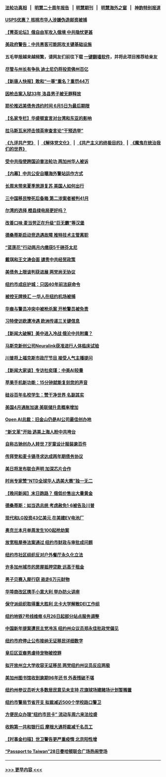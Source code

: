 #### [法轮功真相](https://github.com/gfw-breaker/truth/blob/master/README.md?t=0) &nbsp;&nbsp;|&nbsp;&nbsp; [明慧二十周年报告](https://github.com/gfw-breaker/mh-reports/blob/master/README.md?t=0) &nbsp;&nbsp;|&nbsp;&nbsp;[明慧期刊](https://github.com/gfw-breaker/mh-qikan) &nbsp;&nbsp;|&nbsp;&nbsp; [明慧海外之窗](https://github.com/gfw-breaker/mh-news/blob/master/README.md?t=0) &nbsp;&nbsp;|&nbsp;&nbsp; [神韵特别报道](https://github.com/gfw-breaker/mh-news/blob/master/shenyun.md?t=0)
#### [USPS优惠？ 核桃市华人涉嫌伪造邮资被捕](../pages/nsc412/n14004799.md?t=05270943) 
#### [【菁英论坛】俄自由军攻入俄境 中共隐忧更甚](../pages/nsc412/n14004760.md?t=05270943) 
#### [美政府警告：中共黑客可能网攻关键基础设施](../pages/nsc412/n14004746.md?t=05270943) 
#### 五毛举报越来越频繁，请网友们前往下载 [一键翻墙软件](https://github.com/gfw-breaker/ssr-accounts)，并将此项目推荐给亲友
#### [尽管与州长有争执 迪士尼仍将投资佛州百亿](../pages/nsc412/n14004757.md?t=05270943) 
#### [【新唐人快报】敢和“一尊”重名？重罚44万](../pages/nsc412/n14004794.md?t=05270943) 
#### [因枪击案入狱33年 洛县男子被无罪释放](../pages/nsc412/n14004787.md?t=05270943) 
#### [耶伦推迟美债务违约时间 6月5日为最后期限](../pages/nsc412/n14004776.md?t=05270943) 
#### [【名家专栏】华盛顿宣言对台湾和东亚的影响](../pages/nsc412/n14003915.md?t=05270943) 
#### [拉马斯瓦米抨击领英审查言论“干预选举”](../pages/nsc412/n14004755.md?t=05270943) 
#### [《九评共产党》](https://github.com/begood0513/9ping.md/blob/master/README.md) &nbsp;|&nbsp; [《解体党文化》](../../../../jtdwh.md/blob/master/README.md)  &nbsp;|&nbsp; [《共产主义的终极目的》](../../../../gczydzjmd.md/blob/master/README.md) &nbsp;|&nbsp; [《魔鬼在统治我们的世界》](../../../../mgztzwmdsj.md/blob/master/README.md) 
#### [受中共指使跨国迫害法轮功 两加州华人被诉](../pages/nsc412/n14004778.md?t=05270943) 
#### [【内幕】中共公安自曝海外警站运作方式](../pages/nsc412/n14003947.md?t=05270943) 
#### [长周末带来夏季旅游复苏 美国人如何出行](../pages/nsc412/n14004733.md?t=05270943) 
#### [三中国移民惨死后备箱 第二涉案者被判41月](../pages/nsc412/n14004764.md?t=05270943) 
#### [尔湾的选择 橙县绿电局更好吗？](../pages/nsc412/n14004762.md?t=05270943) 
#### [改善口味 麦当劳正在升级“巨无霸”等汉堡](../pages/nsc412/n14004754.md?t=05270943) 
#### [德桑蒂斯启动竞选遇故障 推特技术主管离职](../pages/nsc412/n14004670.md?t=05270943) 
#### [“蓝莲花”行动两月内缴获5千磅芬太尼](../pages/nsc412/n14004759.md?t=05270943) 
#### [戴琪和王文涛会面 谴责中共经贸政策](../pages/nsc412/n14004729.md?t=05270943) 
#### [美债务上限谈判获进展 两党尚无协议](../pages/nsc412/n14004682.md?t=05270943) 
#### [纽约市成庇护城：只因40年前法庭命令](../pages/nsc412/n14004294.md?t=05270943) 
#### [被控无牌换汇 一华人在纽约机场被捕](../pages/nsc412/n14004324.md?t=05270943) 
#### [华裔与警员冲突中被枪杀案 开枪警员被免责](../pages/nsc412/n14004704.md?t=05270943) 
#### [习特使访欧遭冷遇 欧洲传递三关键信息](../pages/nsc412/n14004671.md?t=05270943) 
#### [【新闻大破解】美中进入冷战 俄沦中共附庸？](../pages/nsc412/n14004698.md?t=05270943) 
#### [马斯克新创公司Neuralink获准进行人体临床试验](../pages/nsc412/n14004654.md?t=05270943) 
#### [川普将上福克斯市政厅节目 接受人气主播提问](../pages/nsc412/n14004657.md?t=05270943) 
#### [【新闻大家谈】专访杜奕瑾：中美AI较量](../pages/nsc412/n14004656.md?t=05270943) 
#### [苹果手机新功能：15分钟就能复刻您的声音](../pages/nsc412/n14004341.md?t=05270943) 
#### [硅谷百年名校学生：赞干净世界 名副其实](../pages/nsc412/n14004354.md?t=05270943) 
#### [美国4月通胀加速 美联储升息概率增加](../pages/nsc412/n14004655.md?t=05270943) 
#### [Open AI总裁：旧金山仍是AI公司最佳创办地](../pages/nsc412/n14004327.md?t=05270943) 
#### [“新文革”开始 逃美上海人盼中共垮台](../pages/nsc412/n14004123.md?t=05270943) 
#### [自称古驰创办人转世 7岁童设计服装逾百件](../pages/nsc412/n14004447.md?t=05270943) 
#### [传拜登和麦卡锡寻求达成两年期债务协议](../pages/nsc412/n14004533.md?t=05270943) 
#### [美日将发布联合声明 加深芯片合作](../pages/nsc412/n14004562.md?t=05270943) 
#### [时尚专家赞“NTD全球华人选美大赛”独一无二](../pages/nsc412/n14004694.md?t=05270943) 
#### [【晚间新闻】末日跑路？ 俄低价售出大量黄金](../pages/nsc412/n14004469.md?t=05270943) 
#### [德桑蒂斯：如当选总统 考虑赦免1‧6被告及川普](../pages/nsc412/n14004420.md?t=05270943) 
#### [现代和LG投资43亿美元 在美建EV电池厂](../pages/nsc412/n14004405.md?t=05270943) 
#### [奥克兰本月单周发生100起抢劫案](../pages/nsc412/n14004339.md?t=05270943) 
#### [放宽租屋券法案通过 纽约市财政与审批成问题](../pages/nsc412/n14004315.md?t=05270943) 
#### [纽约市社区组织反对户外餐厅永久化立法](../pages/nsc412/n14004292.md?t=05270943) 
#### [许多加州城市的房屋抵押贷款 远高于租金](../pages/nsc412/n14004336.md?t=05270943) 
#### [男子贝赛入屋行窃 盗走6万元财物](../pages/nsc412/n14004319.md?t=05270943) 
#### [华埠商改区携手小意大利 举办防火讲座](../pages/nsc412/n14004328.md?t=05270943) 
#### [保守派组织取得重大胜利 北卡大学解散DEI工作组](../pages/nsc412/n14004296.md?t=05270943) 
#### [纽约地铁7号线维修 6月26日起部分站点服务调整](../pages/nsc412/n14004331.md?t=05270943) 
#### [中国新年提案遭民主党冷冻 纽约州众议员郑永佳批政党偏见](../pages/nsc412/n14004310.md?t=05270943) 
#### [纽约市府停止公布接纳无证移民详细数字](../pages/nsc412/n14004313.md?t=05270943) 
#### [皇后区亚裔男虐待宠物被控罪](../pages/nsc412/n14004318.md?t=05270943) 
#### [拟开放州立大学收容无证移民 两党纽约州议员反应两极](../pages/nsc412/n14004317.md?t=05270943) 
#### [美加州图书馆收到逾期96年还书 外表残破不堪](../pages/nsc412/n14004276.md?t=05270943) 
#### [纽约州参议员听大多数居民意见未支持 花旗球场建赌场计划暂搁置](../pages/nsc412/n14004322.md?t=05270943) 
#### [纽约市警局节省开支 拟裁减近500个学校路口警卫](../pages/nsc412/n14004291.md?t=05270943) 
#### [方便民众办理“纽约市民卡” 流动车周六来法拉盛](../pages/nsc412/n14004288.md?t=05270943) 
#### [收购第一共和银行后 摩根大通将裁减千名员工](../pages/nsc412/n14004262.md?t=05270943) 
#### [【时事金扫描】世卫警告更严重疫情 北京阳性增](../pages/nsc412/n14004205.md?t=05270943) 
#### [“Passport to Taiwan”28日曼哈顿联合广场热闹登场](../pages/nsc412/n14004217.md?t=05270943) 

----
#### [ >>> 更早内容 <<< ](../indexes/nsc412-earlier.md)
